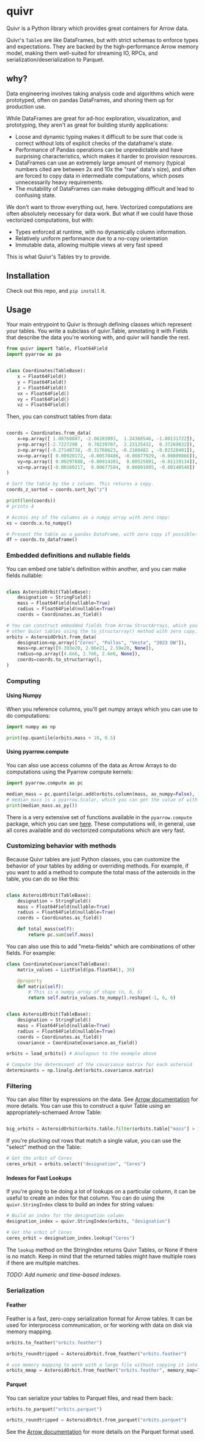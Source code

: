 # quivr

Quivr is a Python library which provides great containers for Arrow data.

Quivr's `Table`s are like DataFrames, but with strict schemas to
enforce types and expectations. They are backed by the
high-performance Arrow memory model, making them well-suited for
streaming IO, RPCs, and serialization/deserialization to Parquet.

## why?

Data engineering involves taking analysis code and algorithms which
were prototyped, often on pandas DataFrames, and shoring them up for
production use.

While DataFrames are great for ad-hoc exploration, visualization, and
prototyping, they aren't as great for building sturdy applications:

 - Loose and dynamic typing makes it difficult to be sure that code is
   correct without lots of explicit checks of the dataframe's state.
 - Performance of Pandas operations can be unpredictable and have
   surprising characteristics, which makes it harder to provision
   resources.
 - DataFrames can use an extremely large amount of memory (typical
   numbers cited are between 2x and 10x the "raw" data's size), and
   often are forced to copy data in intermediate computations, which
   poses unnecessarily heavy requirements.
 - The mutability of DataFrames can make debugging difficult and lead
   to confusing state.

We don't want to throw everything out, here. Vectorized computations
are often absolutely necessary for data work. But what if we could
have those vectorized computations, but with:
 - Types enforced at runtime, with no dynamically column information.
 - Relatively uniform performance due to a no-copy orientation
 - Immutable data, allowing multiple views at very fast speed

This is what Quivr's Tables try to provide.

## Installation

Check out this repo, and `pip install` it.

## Usage

Your main entrypoint to Quivr is through defining classes which
represent your tables. You write a subclass of quivr.Table, annotating
it with Fields that describe the data you're working with, and quivr
will handle the rest.

```python
from quivr import Table, Float64Field
import pyarrow as pa


class Coordinates(TableBase):
	x = Float64Field()
	y = Float64Field()
	z = Float64Field()
	vx = Float64Field()
	vy = Float64Field()
	vz = Float64Field()
```

Then, you can construct tables from data:

```python

coords = Coordinates.from_data(
    x=np.array([ 1.00760887, -2.06203093,  1.24360546, -1.00131722]),
    y=np.array([-2.7227298 ,  0.70239707,  2.23125432,  0.37269832]),
    z=np.array([-0.27148738, -0.31768623, -0.2180482 , -0.02528401]),
    vx=np.array([ 0.00920172, -0.00570486, -0.00877929, -0.00809866]),
    vy=np.array([ 0.00297888, -0.00914301,  0.00525891, -0.01119134]),
    vz=np.array([-0.00160217,  0.00677584,  0.00091095, -0.00140548])
)

# Sort the table by the z column. This returns a copy.
coords_z_sorted = coords.sort_by("z")

print(len(coords))
# prints 4

# Access any of the columns as a numpy array with zero copy:
xs = coords.x.to_numpy()

# Present the table as a pandas DataFrame, with zero copy if possible:
df = coords.to_dataframe()
```

### Embedded definitions and nullable fields

You can embed one table's definition within another, and you can make fields nullable:

```python

class AsteroidOrbit(TableBase):
	designation = StringField()
	mass = Float64Field(nullable=True)
	radius = Float64Field(nullable=True)
	coords = Coordinates.as_field()

# You can construct embedded fields from Arrow StructArrays, which you can get from
# other Quivr tables using the to_structarray() method with zero copy.
orbits = AsteroidOrbit.from_data(
    designation=np.array(["Ceres", "Pallas", "Vesta", "2023 DW"]),
    mass=np.array([9.393e20, 2.06e21, 2.59e20, None]),
    radius=np.array([4.6e6, 2.7e6, 2.6e6, None]),
    coords=coords.to_structarray(),
)
```

### Computing

#### Using Numpy
When you reference columns, you'll get numpy arrays which you can use to do computations:

```python
import numpy as np

print(np.quantile(orbits.mass + 10, 0.5)
```


#### Using pyarrow.compute

You can also use access columns of the data as Arrow Arrays to do
computations using the Pyarrow compute kernels:

```python
import pyarrow.compute as pc

median_mass = pc.quantile(pc.add(orbits.column(mass, as_numpy=False), 10), q=0.5)
# median_mass is a pyarrow.Scalar, which you can get the value of with .as_py()
print(median_mass.as_py())
```

There is a very extensive set of functions available in the
`pyarrow.compute` package, which you can see
[here](https://arrow.apache.org/docs/python/compute.html). These
computations will, in general, use all cores available and do
vectorized computations which are very fast.

### Customizing behavior with methods

Because Quivr tables are just Python classes, you can customize the
behavior of your tables by adding or overriding methods. For example, if you want to add a
method to compute the total mass of the asteroids in the table, you
can do so like this:

```python

class AsteroidOrbit(TableBase):
	designation = StringField()
	mass = Float64Field(nullable=True)
	radius = Float64Field(nullable=True)
	coords = Coordinates.as_field()

    def total_mass(self):
        return pc.sum(self.mass)

```

You can also use this to add "meta-fields" which are combinations of other fields. For example:

```python
class CoordinateCovariance(TableBase):
	matrix_values = ListField(pa.float64(), 36)

    @property
    def matrix(self):
        # This is a numpy array of shape (n, 6, 6)
        return self.matrix_values.to_numpy().reshape(-1, 6, 6)


class AsteroidOrbit(TableBase):
	designation = StringField()
	mass = Float64Field(nullable=True)
	radius = Float64Field(nullable=True)
	coords = Coordinates.as_field()
	covariance = CoordinateCovariance.as_field()

orbits = load_orbits() # Analogous to the example above

# Compute the determinant of the covariance matrix for each asteroid
determinants = np.linalg.det(orbits.covariance.matrix)
```


### Filtering
You can also filter by expressions on the data. See [Arrow
documentation](https://arrow.apache.org/docs/python/compute.html) for
more details. You can use this to construct a quivr Table using an
appropriately-schemaed Arrow Table:

```python

big_orbits = AsteroidOrbit(orbits.table.filter(orbits.table["mass"] > 1e21))
```

If you're plucking out rows that match a single value, you can use the
"select" method on the Table:

```python
# Get the orbit of Ceres
ceres_orbit = orbits.select("designation", "Ceres")
```

#### Indexes for Fast Lookups

If you're going to be doing a lot of lookups on a particular column,
it can be useful to create an index for that column. You can do using
the `quivr.StringIndex` class to build an index for string values:

```python
# Build an index for the designation column
designation_index = quivr.StringIndex(orbits, "designation")

# Get the orbit of Ceres
ceres_orbit = designation_index.lookup("Ceres")
```

The `lookup` method on the StringIndex returns Quivr Tables, or None
if there is no match. Keep in mind that the returned tables might have
multiple rows if there are multiple matches.

_TODO: Add numeric and time-based indexes._

### Serialization

#### Feather
Feather is a fast, zero-copy serialization format for Arrow tables. It
can be used for interprocess communication, or for working with data
on disk via memory mapping.

```python
orbits.to_feather("orbits.feather")

orbits_roundtripped = AsteroidOrbit.from_feather("orbits.feather")

# use memory mapping to work with a large file without copying it into memory
orbits_mmap = AsteroidOrbit.from_feather("orbits.feather", memory_map=True)
```


#### Parquet

You can serialize your tables to Parquet files, and read them back:

```python
orbits.to_parquet("orbits.parquet")

orbits_roundtripped = AsteroidOrbit.from_parquet("orbits.parquet")
```

See the [Arrow
documentation](https://arrow.apache.org/docs/python/parquet.html) for
more details on the Parquet format used.
